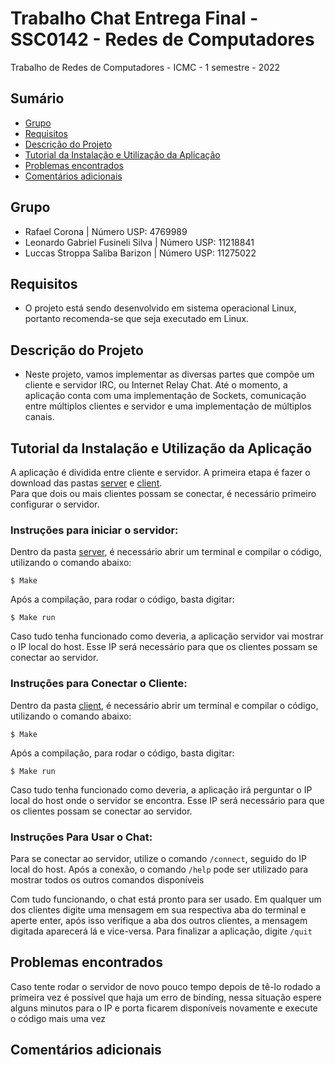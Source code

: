 # Trabalho Chat Entrega Final - SSC0142 - Redes de Computadores
Trabalho de Redes de Computadores - ICMC - 1 semestre - 2022



## Sumário
* [Grupo](#grupo)
* [Requisitos](#requisitos)
* [Descrição do Projeto](#descrição-do-projeto)
* [Tutorial da Instalação e Utilização da Aplicação](#tutorial-da-instalação-e-utilização-da-aplicação)
* [Problemas encontrados](#problemas-encontrados)
* [Comentários adicionais](#comentários-adicionais)  

## Grupo
 - Rafael Corona | Número USP: 4769989
 - Leonardo Gabriel Fusineli Silva |  Número USP: 11218841
 - Luccas Stroppa Saliba Barizon | Número USP: 11275022

## Requisitos
- O projeto está sendo desenvolvido em sistema operacional Linux, portanto recomenda-se que seja executado em Linux.

## Descrição do Projeto
- Neste projeto, vamos implementar as diversas partes que compõe um cliente e servidor IRC, ou Internet Relay Chat. Até o momento, a aplicação conta com uma implementação de Sockets, comunicação entre múltiplos clientes e servidor e uma implementação de múltiplos canais.


## Tutorial da Instalação e Utilização da Aplicação
A aplicação é dividida entre cliente e servidor. A primeira etapa é fazer o download das pastas [server](/server) e [client](/client).  
Para que dois ou mais clientes possam se conectar, é necessário primeiro configurar o servidor.

### Instruções para iniciar o servidor:
Dentro da pasta [server](/server), é necessário abrir um terminal e compilar o código, utilizando o comando abaixo:
```
$ Make
```
Após a compilação, para rodar o código, basta digitar:
```
$ Make run
```
Caso tudo tenha funcionado como deveria, a aplicação servidor vai mostrar o IP local do host. Esse IP será necessário para que os clientes possam se conectar ao servidor.

### Instruções para Conectar o Cliente:
Dentro da pasta [client](/client), é necessário abrir um terminal e compilar o código, utilizando o comando abaixo:
```
$ Make
```
Após a compilação, para rodar o código, basta digitar:
```
$ Make run
```
Caso tudo tenha funcionado como deveria, a aplicação irá perguntar o IP local do host onde o servidor se encontra. Esse IP será necessário para que os clientes possam se conectar ao servidor.  

### Instruções Para Usar o Chat:

Para se conectar ao servidor, utilize o comando ``/connect``, seguido do IP local do host. Após a conexão, o comando ``/help`` pode ser utilizado para mostrar todos os outros comandos disponíveis

Com tudo funcionando, o chat está pronto para ser usado. Em qualquer um dos clientes digite uma mensagem em sua respectiva aba do terminal e aperte enter, após isso verifique a aba dos outros clientes, a mensagem digitada aparecerá lá e vice-versa.
Para finalizar a aplicação, digite ``/quit``

## Problemas encontrados  
Caso tente rodar o servidor de novo pouco tempo depois de tê-lo rodado a primeira vez é possível que haja um erro de binding, nessa situação espere alguns minutos para o IP e porta ficarem disponíveis novamente e execute o código mais uma vez
## Comentários adicionais  
